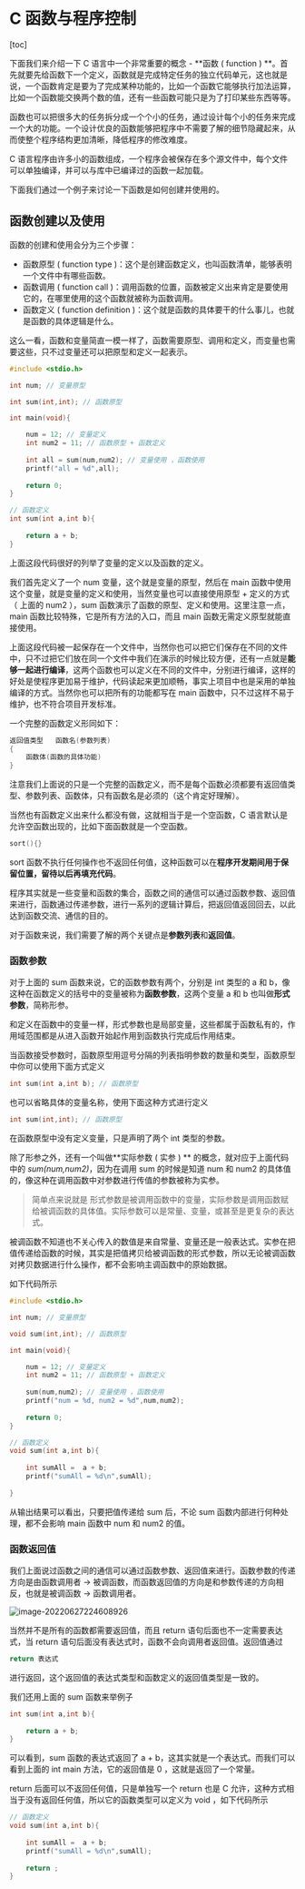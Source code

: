 # C 函数与程序控制

[toc]

下面我们来介绍一下 C 语言中一个非常重要的概念 - **函数 ( function ) **。首先就要先给函数下一个定义，函数就是完成特定任务的独立代码单元，这也就是说，一个函数肯定是要为了完成某种功能的，比如一个函数它能够执行加法运算，比如一个函数能交换两个数的值，还有一些函数可能只是为了打印某些东西等等。

函数也可以把很多大的任务拆分成一个个小的任务，通过设计每个小的任务来完成一个大的功能。一个设计优良的函数能够把程序中不需要了解的细节隐藏起来，从而使整个程序结构更加清晰，降低程序的修改难度。

 C 语言程序由许多小的函数组成，一个程序会被保存在多个源文件中，每个文件可以单独编译，并可以与库中已编译过的函数一起加载。

下面我们通过一个例子来讨论一下函数是如何创建并使用的。

## 函数创建以及使用

函数的创建和使用会分为三个步骤：

* 函数原型 ( function type )：这个是创建函数定义，也叫函数清单，能够表明一个文件中有哪些函数。
* 函数调用 ( function call )：调用函数的位置，函数被定义出来肯定是要使用它的，在哪里使用的这个函数就被称为函数调用。
* 函数定义 ( function definition )：这个就是函数的具体要干的什么事儿，也就是函数的具体逻辑是什么。

这么一看，函数和变量简直一模一样了，函数需要原型、调用和定义，而变量也需要这些，只不过变量还可以把原型和定义一起表示。

```C
#include <stdio.h>

int num; // 变量原型 

int sum(int,int); // 函数原型 

int main(void){

	num = 12; // 变量定义 
	int num2 = 11; // 函数原型 + 函数定义 
	
	int all = sum(num,num2); // 变量使用 ，函数使用 
	printf("all = %d",all);
	
	return 0;
} 

// 函数定义 
int sum(int a,int b){
	
	return a + b;
}
```

上面这段代码很好的列举了变量的定义以及函数的定义。

我们首先定义了一个 num 变量，这个就是变量的原型，然后在 main 函数中使用这个变量，就是变量的定义和使用，当然变量也可以直接使用原型 + 定义的方式（ 上面的 num2 ），sum 函数演示了函数的原型、定义和使用。这里注意一点，main 函数比较特殊，它是所有方法的入口，而且 main 函数无需定义原型就能直接使用。

上面这段代码被一起保存在一个文件中，当然你也可以把它们保存在不同的文件中，只不过把它们放在同一个文件中我们在演示的时候比较方便，还有一点就是**能够一起进行编译**，这两个函数也可以定义在不同的文件中，分别进行编译，这样的好处是使程序更加易于维护，代码读起来更加顺畅，事实上项目中也是采用的单独编译的方式。当然你也可以把所有的功能都写在 main 函数中，只不过这样不易于维护，也不符合项目开发标准。

一个完整的函数定义形同如下：

```c
返回值类型	函数名(参数列表)
{
    函数体(函数的具体功能)
}
```

注意我们上面说的只是一个完整的函数定义，而不是每个函数必须都要有返回值类型、参数列表、函数体，只有函数名是必须的（这个肯定好理解）。

当然也有函数定义出来什么都没有做，这就相当于是一个空函数，C 语言默认是允许空函数出现的，比如下面函数就是一个空函数。

```c
sort(){}
```

sort 函数不执行任何操作也不返回任何值，这种函数可以在**程序开发期间用于保留位置，留待以后再填充代码**。

程序其实就是一些变量和函数的集合，函数之间的通信可以通过函数参数、返回值来进行，函数通过传递参数，进行一系列的逻辑计算后，把返回值返回回去，以此达到函数交流、通信的目的。

对于函数来说，我们需要了解的两个关键点是**参数列表**和**返回值**。

### 函数参数

对于上面的 sum 函数来说，它的函数参数有两个，分别是 int 类型的 a 和 b，像这种在函数定义的括号中的变量被称为**函数参数**，这两个变量 a 和 b 也叫做**形式参数**，简称形参。

和定义在函数中的变量一样，形式参数也是局部变量，这些都属于函数私有的，作用域范围都是从进入函数开始起作用到函数执行完成后作用结束。

当函数接受参数时，函数原型用逗号分隔的列表指明参数的数量和类型，函数原型中你可以使用下面方式定义

```c
int sum(int a,int b); // 函数原型
```

也可以省略具体的变量名称，使用下面这种方式进行定义

```c
int sum(int,int); // 函数原型
```

在函数原型中没有定义变量，只是声明了两个 int 类型的参数。

除了形参之外，还有一个叫做**实际参数 ( 实参 ) ** 的概念，就对应于上面代码中的 *sum(num,num2)*，因为在调用 sum 的时候是知道 num 和 num2 的具体值的，像这种在调用函数中对参数进行传值的参数被称为实参。

>简单点来说就是 形式参数是被调用函数中的变量，实际参数是调用函数赋给被调函数的具体值。实际参数可以是常量、变量，或甚至是更复杂的表达式。

被调函数不知道也不关心传入的数值是来自常量、变量还是一般表达式。实参在把值传递给函数的时候，其实是把值拷贝给被调函数的形式参数，所以无论被调函数对拷贝数据进行什么操作，都不会影响主调函数中的原始数据。

如下代码所示

```c
#include <stdio.h>

int num; // 变量原型 

void sum(int,int); // 函数原型 

int main(void){

	num = 12; // 变量定义 
	int num2 = 11; // 函数原型 + 函数定义 
	
	sum(num,num2); // 变量使用 ，函数使用 
	printf("num = %d, num2 = %d",num,num2);
	
	return 0;
} 

// 函数定义 
void sum(int a,int b){
	
	int sumAll =  a + b;
	printf("sumAll = %d\n",sumAll);
	
}
```

从输出结果可以看出，只要把值传递给 sum 后，不论 sum 函数内部进行何种处理，都不会影响 main 函数中 num 和 num2 的值。

### 函数返回值

我们上面说过函数之间的通信可以通过函数参数、返回值来进行。函数参数的传递方向是由函数调用者 -> 被调函数，而函数返回值的方向是和参数传递的方向相反，也就是被调函数 -> 函数调用者。

![image-20220627224608926](https://tva1.sinaimg.cn/large/e6c9d24ely1h3n6rc717rj2126088t9c.jpg)

当然并不是所有的函数都需要返回值，而且 return 语句后面也不一定需要表达式，当 return 语句后面没有表达式时，函数不会向调用者返回值。返回值通过

```c
return 表达式
```

进行返回，这个返回值的表达式类型和函数定义的返回值类型是一致的。

我们还用上面的 sum 函数来举例子

```c
int sum(int a,int b){
	
	return a + b;
}
```

可以看到，sum 函数的表达式返回了 a + b，这其实就是一个表达式。而我们可以看到上面的 int main 方法，它的返回值是 0 ，这就是返回了一个常量。

return 后面可以不返回任何值，只是单独写一个 return 也是 C 允许，这种方式相当于没有返回任何值，所以它的函数类型可以定义为 void ，如下代码所示

```c
// 函数定义 
void sum(int a,int b){
	
	int sumAll =  a + b;	
	printf("sumAll = %d\n",sumAll);
	
	return ; 
}
```











